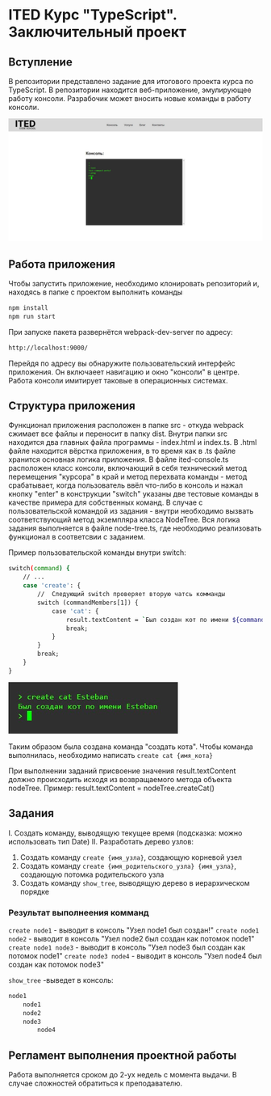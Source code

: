 # ITED Курс "TypeScript". Заключительный проект
## Вступление

В репозитории представлено задание для итогового проекта курса по TypeScript. В репозитории находится веб-приложение, эмулирующее работу консоли. Разрабочик может вносить новые команды в работу консоли.

![Скриншот приложения](https://github.com/Haze272/ited_project/blob/main/screenshots/console.jpg)

## Работа приложения

Чтобы запустить приложение, необходимо клонировать репозиторий и, находясь в папке с проектом выполнить команды
```sh
npm install
npm run start
```

При запуске пакета развернётся webpack-dev-server по адресу:
```sh
http://localhost:9000/
```

Перейдя по адресу вы обнаружите пользовательский интерфейс приложения. Он включаеет навигацию и окно "консоли" в центре. Работа консоли имитирует таковые в операционных системах.

## Структура приложения

Функционал приложения расположен в папке src - откуда webpack сжимает все файлы и переносит в папку dist.
Внутри папки src находится два главных файла программы - index.html и index.ts. В .html файле находится вёрстка приложения, в то время как в .ts файле хранится основная логика приложения.
В файле ited-console.ts расположен класс консоли, включающий в себя технический метод перемещения "курсора" в край и метод перехвата команды - метод срабатывает, когда пользователь ввёл что-либо в консоль и нажал кнопку "enter" в конструкции "switch" указаны две тестовые команды в качестве примера для собственных команд. В случае с пользовательской командой из задания - внутри необходимо вызвать соответствующий метод экземпляра класса NodeTree. Вся логика задания выполняется в файле node-tree.ts, где необходимо реализовать функционал в соответсвии с заданием.

Пример пользовательской команды внутри switch:
```sh
switch(command) { 
    // ...
    case 'create': {
        //  Следующий switch проверяет вторую чатсь комманды
        switch (commandMembers[1]) {
            case 'cat': {
                result.textContent = `Был создан кот по имени ${commandMembers[2]}`;
                break;
            }
        }
        break;
    }
}
```

![alt text](https://github.com/Haze272/ited_project/blob/main/screenshots/test_command.jpg)

Таким образом была создана команда "создать кота". Чтобы команда выполнилась, необходимо написать `create cat {имя_кота}`

При выполнении заданий присвоение значения result.textContent должно происходить исходя из возвращаемого метода объекта nodeTree. Пример: result.textContent = nodeTree.createCat()

## Задания

I. Создать команду, выводящую текущее время (подсказка: можно использовать тип Date)
II. Разработать дерево узлов:
1) Создать команду `create {имя_узла}`, создающую корневой узел
2) Создать команду `create {имя_родительского_узла} {имя_узла}`, создающую потомка родительского узла
3) Создать команду `show_tree`, выводящую дерево в иерархическом порядке

### Результат выполнеения комманд
`create node1` - выводит в консоль "Узел node1 был создан!"
`create node1 node2` - выводит в консоль "Узел node2 был создан как потомок node1"
`create node1 node3` - выводит в консоль "Узел node3 был создан как потомок node1"
`create node3 node4` - выводит в консоль "Узел node4 был создан как потомок node3"

`show_tree` -выведет в консоль:
```sh
node1
    node1
    node2
    node3
        node4
```

## Регламент выполнения проектной работы

Работа выполняется сроком до 2-ух недель с момента выдачи. В случае сложностей обратиться к преподавателю.

